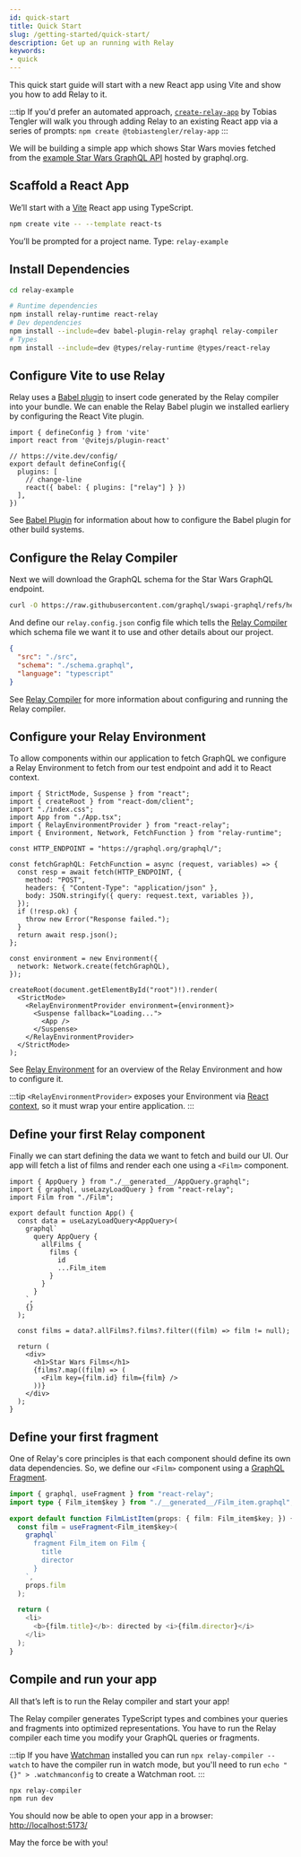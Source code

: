 ```yaml
---
id: quick-start
title: Quick Start
slug: /getting-started/quick-start/
description: Get up an running with Relay
keywords:
- quick
---
```

This quick start guide will start with a new React app using Vite and show you how to add Relay to it.

:::tip
If you'd prefer an automated approach, [`create-relay-app`](https://github.com/tobias-tengler/create-relay-app) by Tobias Tengler will walk you through adding Relay to an existing React app via a series of prompts: `npm create @tobiastengler/relay-app`
:::

We will be building a simple app which shows Star Wars movies fetched from the [example Star Wars GraphQL API](https://graphql.org/swapi-graphql/) hosted by graphql.org.

## Scaffold a React App

We’ll start with a [Vite](https://vite.dev/) React app using TypeScript.

```bash
npm create vite -- --template react-ts
```

You’ll be prompted for a project name. Type: `relay-example`

## Install Dependencies

```bash
cd relay-example

# Runtime dependencies
npm install relay-runtime react-relay
# Dev dependencies
npm install --include=dev babel-plugin-relay graphql relay-compiler
# Types
npm install --include=dev @types/relay-runtime @types/react-relay
```

## Configure Vite to use Relay

Relay uses a [Babel plugin](./babel-plugin.md) to insert code generated by the Relay compiler into your bundle. We can enable the Relay Babel plugin we installed earliery by configuring the React Vite plugin.

```tsx title="vite.config.ts"
import { defineConfig } from 'vite'
import react from '@vitejs/plugin-react'

// https://vite.dev/config/
export default defineConfig({
  plugins: [
    // change-line
    react({ babel: { plugins: ["relay"] } })
  ],
})
```

See [Babel Plugin](./babel-plugin.md) for information about how to configure the Babel plugin for other build systems.

## Configure the Relay Compiler

Next we will download the GraphQL schema for the Star Wars GraphQL endpoint.

```bash
curl -O https://raw.githubusercontent.com/graphql/swapi-graphql/refs/heads/master/schema.graphql
```

And define our `relay.config.json` config file which tells the [Relay Compiler](./compiler.md) which schema file we want it to use and other details about our project.

```json title="relay.config.json"
{
  "src": "./src",
  "schema": "./schema.graphql",
  "language": "typescript"
}
```

See [Relay Compiler](./compiler.md) for more information about configuring and running the Relay compiler.

## Configure your Relay Environment

To allow components within our application to fetch GraphQL we configure a Relay Environment to fetch from our test endpoint and add it to React context.

```tsx title="src/main.tsx"
import { StrictMode, Suspense } from "react";
import { createRoot } from "react-dom/client";
import "./index.css";
import App from "./App.tsx";
import { RelayEnvironmentProvider } from "react-relay";
import { Environment, Network, FetchFunction } from "relay-runtime";

const HTTP_ENDPOINT = "https://graphql.org/graphql/";

const fetchGraphQL: FetchFunction = async (request, variables) => {
  const resp = await fetch(HTTP_ENDPOINT, {
    method: "POST",
    headers: { "Content-Type": "application/json" },
    body: JSON.stringify({ query: request.text, variables }),
  });
  if (!resp.ok) {
    throw new Error("Response failed.");
  }
  return await resp.json();
};

const environment = new Environment({
  network: Network.create(fetchGraphQL),
});

createRoot(document.getElementById("root")!).render(
  <StrictMode>
    <RelayEnvironmentProvider environment={environment}>
      <Suspense fallback="Loading...">
        <App />
      </Suspense>
    </RelayEnvironmentProvider>
  </StrictMode>
);
```

See [Relay Environment](../api-reference/relay-runtime/relay-environment.md) for an overview of the Relay Environment and how to configure it.

:::tip
`<RelayEnvironmentProvider>` exposes your Environment via [React context](https://react.dev/learn/passing-data-deeply-with-context), so it must wrap your entire application.
:::

## Define your first Relay component

Finally we can start defining the data we want to fetch and build our UI. Our app will fetch a list of films and render each one using a `<Film>` component.

```tsx title="src/App.tsx"
import { AppQuery } from "./__generated__/AppQuery.graphql";
import { graphql, useLazyLoadQuery } from "react-relay";
import Film from "./Film";

export default function App() {
  const data = useLazyLoadQuery<AppQuery>(
    graphql`
      query AppQuery {
        allFilms {
          films {
            id
            ...Film_item
          }
        }
      }
    `,
    {}
  );

  const films = data?.allFilms?.films?.filter((film) => film != null);

  return (
    <div>
      <h1>Star Wars Films</h1>
      {films?.map((film) => (
        <Film key={film.id} film={film} />
      ))}
    </div>
  );
}
```

## Define your first fragment

One of Relay's core principles is that each component should define its own data dependencies. So, we define our `<Film>` component using a [GraphQL Fragment](https://graphql.org/learn/queries/#fragments).

```typescript title="src/Film.tsx"
import { graphql, useFragment } from "react-relay";
import type { Film_item$key } from "./__generated__/Film_item.graphql";

export default function FilmListItem(props: { film: Film_item$key; }) {
  const film = useFragment<Film_item$key>(
    graphql`
      fragment Film_item on Film {
        title
        director
      }
    `,
    props.film
  );

  return (
    <li>
      <b>{film.title}</b>: directed by <i>{film.director}</i>
    </li>
  );
}
```

## Compile and run your app

All that’s left is to run the Relay compiler and start your app!

The Relay compiler generates TypeScript types and combines your queries and fragments into optimized representations. You have to run the Relay compiler each time you modify your GraphQL queries or fragments.

:::tip
If you have [Watchman](https://facebook.github.io/watchman/) installed you can run `npx relay-compiler --watch` to have the compiler run in watch mode, but you'll need to run `echo "{}" > .watchmanconfig` to create a Watchman root.
:::

```bash
npx relay-compiler
npm run dev
```

You should now be able to open your app in a browser: [http://localhost:5173/](http://localhost:5173/)

May the force be with you!
